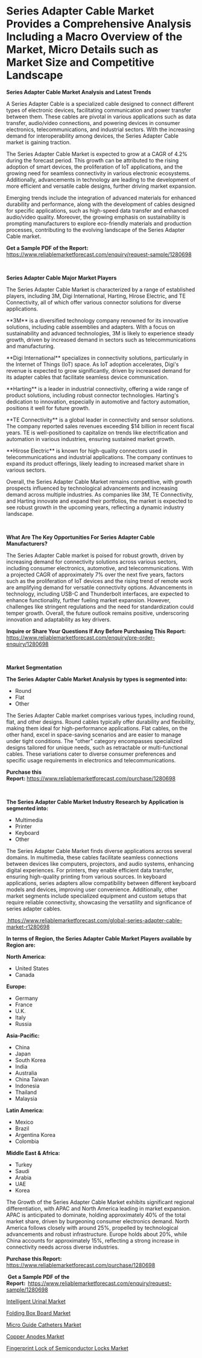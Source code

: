 <p><h1>Series Adapter Cable Market Provides a Comprehensive Analysis Including a Macro Overview of the Market, Micro Details such as Market Size and Competitive Landscape</h1></p><p><strong>Series Adapter Cable Market Analysis and Latest Trends</strong></p>
<p><p>A Series Adapter Cable is a specialized cable designed to connect different types of electronic devices, facilitating communication and power transfer between them. These cables are pivotal in various applications such as data transfer, audio/video connections, and powering devices in consumer electronics, telecommunications, and industrial sectors. With the increasing demand for interoperability among devices, the Series Adapter Cable market is gaining traction.</p><p>The Series Adapter Cable Market is expected to grow at a CAGR of 4.2% during the forecast period. This growth can be attributed to the rising adoption of smart devices, the proliferation of IoT applications, and the growing need for seamless connectivity in various electronic ecosystems. Additionally, advancements in technology are leading to the development of more efficient and versatile cable designs, further driving market expansion.</p><p>Emerging trends include the integration of advanced materials for enhanced durability and performance, along with the development of cables designed for specific applications, such as high-speed data transfer and enhanced audio/video quality. Moreover, the growing emphasis on sustainability is prompting manufacturers to explore eco-friendly materials and production processes, contributing to the evolving landscape of the Series Adapter Cable market.</p></p>
<p><strong>Get a Sample PDF of the Report:&nbsp;</strong> <a href="https://www.reliablemarketforecast.com/enquiry/request-sample/1280698?utm_campaign=1097&utm_medium=2&utm_source=Github&utm_content=ia&utm_term=10122024&utm_id=series-adapter-cable">https://www.reliablemarketforecast.com/enquiry/request-sample/1280698</a></p>
<p>&nbsp;</p>
<p><strong>Series Adapter Cable Major Market Players</strong></p>
<p><p>The Series Adapter Cable Market is characterized by a range of established players, including 3M, Digi International, Harting, Hirose Electric, and TE Connectivity, all of which offer various connector solutions for diverse applications.</p><p>**3M** is a diversified technology company renowned for its innovative solutions, including cable assemblies and adapters. With a focus on sustainability and advanced technologies, 3M is likely to experience steady growth, driven by increased demand in sectors such as telecommunications and manufacturing.</p><p>**Digi International** specializes in connectivity solutions, particularly in the Internet of Things (IoT) space. As IoT adoption accelerates, Digi's revenue is expected to grow significantly, driven by increased demand for its adapter cables that facilitate seamless device communication. </p><p>**Harting** is a leader in industrial connectivity, offering a wide range of product solutions, including robust connector technologies. Harting's dedication to innovation, especially in automotive and factory automation, positions it well for future growth.</p><p>**TE Connectivity** is a global leader in connectivity and sensor solutions. The company reported sales revenues exceeding $14 billion in recent fiscal years. TE is well-positioned to capitalize on trends like electrification and automation in various industries, ensuring sustained market growth.</p><p>**Hirose Electric** is known for high-quality connectors used in telecommunications and industrial applications. The company continues to expand its product offerings, likely leading to increased market share in various sectors.</p><p>Overall, the Series Adapter Cable Market remains competitive, with growth prospects influenced by technological advancements and increasing demand across multiple industries. As companies like 3M, TE Connectivity, and Harting innovate and expand their portfolios, the market is expected to see robust growth in the upcoming years, reflecting a dynamic industry landscape.</p></p>
<p>&nbsp;</p>
<p><strong>What Are The Key Opportunities For Series Adapter Cable Manufacturers?</strong></p>
<p><p>The Series Adapter Cable market is poised for robust growth, driven by increasing demand for connectivity solutions across various sectors, including consumer electronics, automotive, and telecommunications. With a projected CAGR of approximately 7% over the next five years, factors such as the proliferation of IoT devices and the rising trend of remote work are amplifying demand for versatile connectivity options. Advancements in technology, including USB-C and Thunderbolt interfaces, are expected to enhance functionality, further fueling market expansion. However, challenges like stringent regulations and the need for standardization could temper growth. Overall, the future outlook remains positive, underscoring innovation and adaptability as key drivers.</p></p>
<p><strong>Inquire or Share Your Questions If Any Before Purchasing This Report:</strong> <a href="https://www.reliablemarketforecast.com/enquiry/pre-order-enquiry/1280698?utm_campaign=1097&utm_medium=2&utm_source=Github&utm_content=ia&utm_term=10122024&utm_id=series-adapter-cable">https://www.reliablemarketforecast.com/enquiry/pre-order-enquiry/1280698</a></p>
<p>&nbsp;</p>
<p><strong>Market Segmentation</strong></p>
<p><strong>The Series Adapter Cable Market Analysis by types is segmented into:</strong></p>
<p><ul><li>Round</li><li>Flat</li><li>Other</li></ul></p>
<p><p>The Series Adapter Cable market comprises various types, including round, flat, and other designs. Round cables typically offer durability and flexibility, making them ideal for high-performance applications. Flat cables, on the other hand, excel in space-saving scenarios and are easier to manage under tight conditions. The "other" category encompasses specialized designs tailored for unique needs, such as retractable or multi-functional cables. These variations cater to diverse consumer preferences and specific usage requirements in electronics and telecommunications.</p></p>
<p><strong>Purchase this Report:&nbsp;</strong><a href="https://www.reliablemarketforecast.com/purchase/1280698?utm_campaign=1097&utm_medium=2&utm_source=Github&utm_content=ia&utm_term=10122024&utm_id=series-adapter-cable">https://www.reliablemarketforecast.com/purchase/1280698</a></p>
<p>&nbsp;</p>
<p><strong>The Series Adapter Cable Market Industry Research by Application is segmented into:</strong></p>
<p><ul><li>Multimedia</li><li>Printer</li><li>Keyboard</li><li>Other</li></ul></p>
<p><p>The Series Adapter Cable Market finds diverse applications across several domains. In multimedia, these cables facilitate seamless connections between devices like computers, projectors, and audio systems, enhancing digital experiences. For printers, they enable efficient data transfer, ensuring high-quality printing from various sources. In keyboard applications, series adapters allow compatibility between different keyboard models and devices, improving user convenience. Additionally, other market segments include specialized equipment and custom setups that require reliable connectivity, showcasing the versatility and significance of series adapter cables.</p></p>
<p><a href="https://www.reliablemarketforecast.com/global-series-adapter-cable-market-r1280698?utm_campaign=1097&utm_medium=2&utm_source=Github&utm_content=ia&utm_term=10122024&utm_id=series-adapter-cable">&nbsp;https://www.reliablemarketforecast.com/global-series-adapter-cable-market-r1280698</a></p>
<p><strong>In terms of Region, the Series Adapter Cable Market Players available by Region are:</strong></p>
<p>
    <p> <strong> North America: </strong>
        <ul>
            <li>United States</li>
            <li>Canada</li>
        </ul>
        </p> 
    <p> <strong> Europe: </strong>
        <ul>
            <li>Germany</li>
            <li>France</li>
            <li>U.K.</li>
            <li>Italy</li>
            <li>Russia</li>
        </ul>
        </p> 
    <p> <strong> Asia-Pacific: </strong>
        <ul>
            <li>China</li>
            <li>Japan</li>
            <li>South Korea</li>
            <li>India</li>
            <li>Australia</li>
            <li>China Taiwan</li>
            <li>Indonesia</li>
            <li>Thailand</li>
            <li>Malaysia</li>
        </ul>
        </p> 
    <p> <strong> Latin America: </strong>
        <ul>
            <li>Mexico</li>
            <li>Brazil</li>
            <li>Argentina Korea</li>
            <li>Colombia</li>
        </ul>
        </p> 
    <p> <strong> Middle East & Africa: </strong>
        <ul>
            <li>Turkey</li>
            <li>Saudi</li>
            <li>Arabia</li>
            <li>UAE</li>
            <li>Korea</li>
        </ul>
    </p>
    </p>
<p><p>The Growth of the Series Adapter Cable Market exhibits significant regional differentiation, with APAC and North America leading in market expansion. APAC is anticipated to dominate, holding approximately 40% of the total market share, driven by burgeoning consumer electronics demand. North America follows closely with around 25%, propelled by technological advancements and robust infrastructure. Europe holds about 20%, while China accounts for approximately 15%, reflecting a strong increase in connectivity needs across diverse industries.</p></p>
<p><strong>Purchase this Report: </strong><a href="https://www.reliablemarketforecast.com/purchase/1280698?utm_campaign=1097&utm_medium=2&utm_source=Github&utm_content=ia&utm_term=10122024&utm_id=series-adapter-cable">https://www.reliablemarketforecast.com/purchase/1280698</a></p>
<p>&nbsp;<strong>Get a Sample PDF of the Report:&nbsp;&nbsp;</strong><a href="https://www.reliablemarketforecast.com/enquiry/request-sample/1280698?utm_campaign=1097&utm_medium=2&utm_source=Github&utm_content=ia&utm_term=10122024&utm_id=series-adapter-cable">https://www.reliablemarketforecast.com/enquiry/request-sample/1280698</a></p>
<p><strong></strong></p>
<p><p><a href="https://github.com/yoshih12/Market-Research-Report-List-4/blob/main/intelligent-urinal-market.md?utm_campaign=1097&utm_medium=2&utm_source=Github&utm_content=ia&utm_term=10122024&utm_id=series-adapter-cable">Intelligent Urinal Market</a></p><p><a href="https://www.linkedin.com/pulse/comprehensive-study-folding-box-boardmarket-segmentation-size-whlff?utm_campaign=1097&utm_medium=2&utm_source=Github&utm_content=ia&utm_term=10122024&utm_id=series-adapter-cable">Folding Box Board Market</a></p><p><a href="https://www.linkedin.com/pulse/micro-guide-catheters-market-size-status-forecast-2024-2031-factoid-zqnjc?utm_campaign=1097&utm_medium=2&utm_source=Github&utm_content=ia&utm_term=10122024&utm_id=series-adapter-cable">Micro Guide Catheters Market</a></p><p><a href="https://www.linkedin.com/pulse/c-hannibex-sqmmf?utm_campaign=1097&utm_medium=2&utm_source=Github&utm_content=ia&utm_term=10122024&utm_id=series-adapter-cable">Copper Anodes Market</a></p><p><a href="https://github.com/ryanbell8967/Market-Research-Report-List-1/blob/main/fingerprint-lock-of-semiconductor-locks-market.md?utm_campaign=1097&utm_medium=2&utm_source=Github&utm_content=ia&utm_term=10122024&utm_id=series-adapter-cable">Fingerprint Lock of Semiconductor Locks Market</a></p></p>
